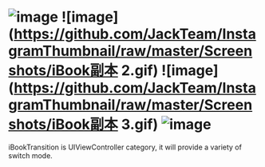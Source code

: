 ![image](https://github.com/JackTeam/InstagramThumbnail/raw/master/Screenshots/iBook.gif)
![image](https://github.com/JackTeam/InstagramThumbnail/raw/master/Screenshots/iBook副本 2.gif)
![image](https://github.com/JackTeam/InstagramThumbnail/raw/master/Screenshots/iBook副本 3.gif)
![image](https://github.com/JackTeam/InstagramThumbnail/raw/master/Screenshots/iBook副本.gif)
===============

iBookTransition is UIViewController category, it will provide a variety of switch mode.
